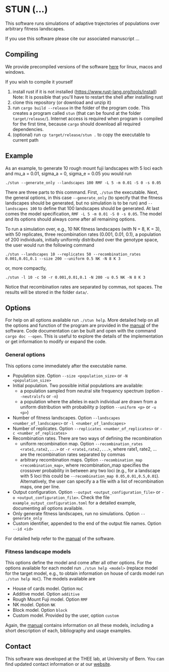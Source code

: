 # STUN (...)
This software runs simulations of adaptive trajectories of populations over
arbitrary fitness landscapes.

If you use this software please cite our associated manuscript ...

## Compiling
We provide precompiled versions of the software [here](...) for linux, macos and
windows.

If you wish to compile it yourself
1. install rust if it is not installed (https://www.rust-lang.org/tools/install)
   Note: It is possible that you'll have to restart the shell after installing
   rust
2. clone this repository (or download and unzip it)
3. run `cargo build --release` in the folder of the program code. This creates
   a program called `stun` (that can be found at the folder `target/release/`).
   Internet access is required when program is compiled for the first time,
   because `cargo` should download all required dependencies.
4. (optional) run `cp target/release/stun .` to copy the executable to current
   path

## Example
As an example, to generate 10 rough mount fuji landscapes with 5 loci each and
mu_a = 0.01, sigma_a = 0, sigma_e = 0.05 you would run
```
./stun --generate_only --landscapes 100 RMF -L 5 -m 0.01 -S 0 -s 0.05
```
There are three parts to this command. First, `./stun` the executable. Next, the
general options, in this case `--generate_only` (to specify that the fitness
landscapes should be generated, but no simulation is to be run) and
`--landscapes 100` to define that 100 landscapes should be generated. At last
comes the model specification, `RMF -L 5 -m 0.01 -S 0 -s 0.05`. The model and
its options should always come after all remaining options.

To run a simulation over, e.g., 10 NK fitness landscapes (with N = 8, K = 3),
with 50 replicates, three recombination rates (0.001, 0.01, 0.1), a population
of 200 individuals, initially uniformly distributed over the genotype space, the
user would run the following command
```
./stun --landscapes 10 --replicates 50 --recombination_rates 0.001,0.01,0.1 --size 200 --uniform 0.5 NK -N 8 K 3
```
or, more compactly,
```
./stun -l 10 -c 50 -r 0.001,0.01,0.1 -N 200 -u 0.5 NK -N 8 K 3
```
Notice that recombination rates are separated by commas, not spaces. The results
will be stored in the folder `data/`.

## Options
For help on all options available run `./stun help`. More detailed help on all
the options and function of the program are provided in the [manual](...) of the
software. Code documentation can be built and open with the command
`cargo doc --open`. This is useful to explore the details of the implementation
or get information to modify or expand the code.

### General options
This options come immediately after the executable name.
* Population size. Option `--size <population_size>` or `-N <population_size>`
* Initial population. Two possible initial populations are available:
  - a population sampled from neutral site frequency spectrum (option
    `--neutralsfs` or `-n`)
  - a population where the alleles in each individual are drawn from a uniform
    distribution with probability p (option `--uniform <p>` or `-u <p>`)
* Number of fitness landscapes. Option `--landscapes <number_of_landscapes>` or
  `-l <number_of_landscapes>`
* Number of replicates. Option `--replicates <number_of_replicates>` or
  `-c <number_of_replicates>`
* Recombination rates. There are two ways of defining the recombination
  - uniform recombination map. Option `--recombination_rates <rate1,rate2,...>`
  or `-r <rate1,rate2,...>`, where rate1, rate2, ... are the recombination rates
  separated by commas
  - arbitrary recombination maps. Option
  `--recombination_map <recombination_map>`, where recombination_map specifies
  the crossover probability in between any two loci (e.g., for a landscape with
  5 loci this could be `--recombination_map 0.05,0.01,0.5,0.01`). Alternatively,
  the user can specify a a file with a list of recombination maps, one per line.
* Output configuration. Option `--output <output_configuration_file>` or
  `-o <output_configuration_file>`. Check the file
  `example_output_configuration.toml` for a detailed example, documenting all
  options available.
* Only generate fitness landscapes, run no simulations. Option `--generate_only`
* Custom identifier, appended to the end of the output file names. Option
  `--id <id>`

For detailed help refer to the [manual](...) of the software.

### Fitness landscape models
This options define the model and come after all other options. For the
options available for each model run `./stun help <model>` (replace model
for the target model, e.g., to obtain information on house of cards model run
`./stun help HoC`). The models available are
* House of cards model. Option `HoC`
* Additive model. Option `additive`
* Rough Mount Fuji model. Option `RMF`
* NK model. Option `NK`
* Block model. Option `block`
* Custom model. Provided by the user, option `custom`

Again, the [manual](...) contains information on all these models, including a short
description of each, bibliography and usage examples.

## Contact
This software was developed at the THEE lab, at University of Bern. You can find
updated contact information or at our [website](https://banklab.github.io/people/).
